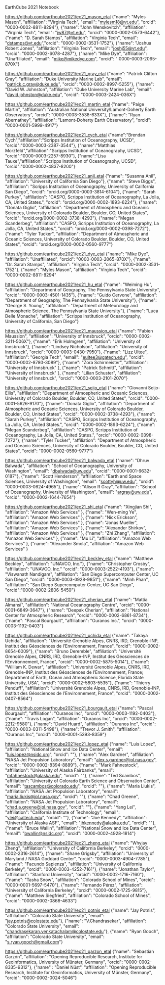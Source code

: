 EarthCube 2021 Notebook 

https://github.com/earthcube2021/ec21_mason_etal
    {"name": "Myles Mason", "affiliation": "Virginia Tech", "email": "mylesm18@vt.edu", "orcid": "0000-0002-8811-8294"},
    {"name": "John Wenskovitch", "affiliation": "Virginia Tech", "email": "jw87@vt.edu", "orcid": "0000-0002-0573-6442"},
    {"name": "D. Sarah Stamps", "affiliation": "Virginia Tech", "email": "dstamps@vt.edu","orcid": "0000-0002-3531-1752"},
    {"name": "Joshua Robert Jones", "affiliation": "Virginia Tech", "email": "joshj55@vt.edu", "orcid": "0000-0002-6078-4287"},
    {"name": "Mike Dye", "affiliation": "Unaffiliated", "email": "mike@mikedye.com", "orcid": " 0000-0003-2065-870X"}

https://github.com/earthcube2021/ec21_gray_etal
    {"name": "Patrick Clifton Gray", "affiliation": "Duke University Marine Lab", "email": "patrick.c.gray@duke.edu", "orcid": "0000-0002-8997-5255"},
    {"name": "David W. Johnston", "affiliation": "Duke University Marine Lab", "email": "david.johnston@duke.edu", "orcid": "0000-0003-2424-036X"}

https://github.com/earthcube2021/ec21_martin_etal
    {"name": "Paige Martin", "affiliation": "Australian National University/Lamont-Doherty Earth Observatory",   "orcid": "0000-0003-3538-633X"},
    {"name": "Ryan Abernathey", "affiliation": "Lamont-Doherty Earth Observatory",   "orcid": "0000-0001-5999-4917"}

https://github.com/earthcube2021/ec21_cych_etal
    {"name":"Brendan Cych","affiliation":"Scripps Institution of Oceanography, UCSD", "orcid":"0000-0003-2387-3544"},
    {"name":"Matthias Morzfeld","affiliation":"Scripps Institution of Oceanography, UCSD", "orcid":"0000-0003-2257-8930"},
     {"name":"Lisa Tauxe","affiliation":"Scripps Institution of Oceanography, UCSD", "orcid":"0000-0002-4837-8200"}

https://github.com/earthcube2021/ec21_anil_etal
    {"name": "Susanna Anil", "affiliation": "University of California San Diego"},
    {"name": "Steve Diggs", "affiliation": "Scripps Institution of Oceanography, University of California San Diego",  "orcid": "orcid.org/0000-0003-3814-6104"},
    {"name": "Sarah Purkey", "affiliation": "CASPO, Scripps Institution of Oceanography, La Jolla, CA, United States.",   "orcid": "orcid.org/0000-0002-1893-6224"},
    {"name": "Donata Giglio", "affiliation": "Department of Atmospheric and Oceanic Sciences, University of Colorado Boulder, Boulder, CO, United States",   "orcid": "orcid.org/0000-0002-3738-4293"},
    {"name": "Megan Scanderbeg", "affiliation": "CASPO, Scripps Institution of Oceanography, La Jolla, CA, United States.",   "orcid": "orcid.org/0000-0002-0398-7272"},
    {"name": "Tyler Tucker", "affiliation": "Department of Atmospheric and Oceanic Sciences, University of Colorado Boulder, Boulder, CO, United States",   "orcid": "orcid.org/0000-0002-0560-9777"}

https://github.com/earthcube2021/ec21_dye_etal
    {"name": "Mike Dye", "affiliation": "Unaffiliated",   "orcid": "0000-0003-2065-870X"},
    {"name": "Dr. Sarah Stamps", "affiliation": "Virginia Tech",   "orcid": "0000-0002-3531-1752"},
    {"name": "Myles Mason", "affiliation": "Virginia Tech",   "orcid": "0000-0002-8811-8294"

https://github.com/earthcube2021/ec21_hu_etal
    {"name": "Weiming Hu", "affiliation": "Department of Geography, The Pennsylvania State University",   "orcid": "0000-0003-4501-1435"},
    {"name": "Guido Cervone", "affiliation": "Department of Geography, The Pennsylvania State University"},
    {"name": "George S. Young", "affiliation": "Department of Meteorology and Atmospheric Science, The Pennsylvania State University"},
    {"name": "Luca Delle Monache", "affiliation": "Scripps Institution of Oceanography, University of California, San Diego"}

https://github.com/earthcube2021/ec21_maussion_etal
    {"name": "Fabien Maussion", "affiliation": "University of Innsbruck",  "orcid": "0000-0002-3211-506X"},
    {"name": "Erik Holmgren", "affiliation": "University of Innsbruck"},
    {"name": "Lindsey Nicholson", "affiliation": "University of Innsbruck",  "orcid": "0000-0003-0430-7950"},
    {"name": "Lizz Ultee", "affiliation": "Georgia Tech", "email": "eultee3@gatech.edu", "orcid": "0000-0002-8780-3089"},
    {"name": "Zora Schirmeister", "affiliation": "University of Innsbruck" },
    {"name": "Patrick Schmitt", "affiliation": "University of Innsbruck" },
    {"name": "Lilian Schuster", "affiliation": "University of Innsbruck",  "orcid": "0000-0003-2101-2070"}

https://github.com/earthcube2021/ec21_seijo_etal
    {"name": "Giovanni Seijo-Ellis", "affiliation": "Department of Atmospheric and Oceanic Sciences, University of Colorado Boulder, Boulder, CO, United States",  "orcid": "0000-0001-5626-9170"},
    {"name": "Donata Giglio", "affiliation": "Department of Atmospheric and Oceanic Sciences, University of Colorado Boulder, Boulder, CO, United States",   "orcid": "0000-0002-3738-4293"},
    {"name": "Sarah Purkey", "affiliation": "CASPO, Scripps Institution of Oceanography, La Jolla, CA, United States.",  "orcid": "0000-0002-1893-6224"},
    {"name": "Megan Scanderbeg", "affiliation": "CASPO, Scripps Institution of Oceanography, La Jolla, CA, United States.",   "orcid": "0000-0002-0398-7272"},
    {"name": "Tyler Tucker", "affiliation": "Department of Atmospheric and Oceanic Sciences, University of Colorado Boulder, Boulder, CO, United States",   "orcid": "0000-0002-0560-9777"}

https://github.com/earthcube2021/ec21_balwada_etal
    {"name": "Dhruv Balwada", "affiliation": "School of Oceanography, University of Washington", "email": "dbalwada@uw.edu", "orcid": "0000-0001-6632-0187"},
    {"name": "Scott Henderson", "affiliation": "Earth and Space Sciences, University of Washington", "email": "scottyh@uw.edu", "orcid": "0000-0003-0624-4965"},
    {"name": "Alison R Gray", "affiliation": "School of Oceanography, University of Washington", "email": "argray@uw.edu", "orcid": "0000-0002-1644-7654"}


https://github.com/earthcube2021/ec21_shi_etal
    {"name": "Xingjian Shi", "affiliation": "Amazon Web Services"   },
    {"name": "Wen-ming Ye", "affiliation": "Amazon Web Services" },
    {"name": "Nick Erickson", "affiliation": "Amazon Web Services" },
    {"name": "Jonas Mueller", "affiliation": "Amazon Web Services" },
    {"name": "Alexander Shirkov", "affiliation": "Amazon Web Services" },
    {"name": "Zhi Zhang", "affiliation": "Amazon Web Services" },
    {"name": "Mu Li", "affiliation": "Amazon Web Services" },
    {"name": "Alexander Smola", "affiliation": "Amazon Web Services" }


https://github.com/earthcube2021/ec21_beckley_etal
    {"name": "Matthew Beckley", "affiliation": "UNAVCO, Inc."},
    {"name": "Christopher Crosby", "affiliation": "UNAVCO, Inc."  "orcid": "0000-0003-2522-4193"},
    {"name": "Viswanath Nandigam", "affiliation": "San Diego Supercomputer Center, UC San Diego",  "orcid": "0000-0003-0928-9851"},
    {"name": "Minh Phan", "affiliation": "San Diego Supercomputer Center, UC San Diego", "orcid":"0000-0002-2806-5450"}

https://github.com/earthcube2021/ec21_cherian_etal
    {"name": "Mattia Almansi", "affiliation": "National Oceanography Centre",   "orcid": "0000-0001-6849-3647"},
    {"name": "Deepak Cherian", "affiliation": "National Center for Atmospheric Research",  "orcid": "0000-0002-6861-8734"},
    {"name": "Pascal Bourgault", "affiliation": "Ouranos Inc.",  "orcid": "0000-0003-1192-0403"}

https://github.com/earthcube2021/ec21_uchida_etal
    {"name": "Takaya Uchida", "affiliation": "Université Grenoble Alpes, CNRS, IRD, Grenoble-INP, Institut des Géosciences de l’Environnement, France",   "orcid": "0000-0002-8654-6009"},
    {"name": "Bruno Deremble", "affiliation": "Université Grenoble Alpes, CNRS, IRD, Grenoble-INP, Institut des Géosciences de l’Environnement, France",   "orcid": "0000-0002-5875-5014"},
    {"name": "William K. Dewar", "affiliation": "Université Grenoble Alpes, CNRS, IRD, Grenoble-INP, Institut des Géosciences de l’Environnement, France; Department of Earth, Ocean and Atmospheric Science, Florida State University, USA",  "orcid": "0000-0002-5803-5535"},
    {"name": "Thierry Penduff", "affiliation": "Université Grenoble Alpes, CNRS, IRD, Grenoble-INP, Institut des Géosciences de l’Environnement, France",   "orcid": "0000-0002-0407-8564"}

https://github.com/earthcube2021/ec21_bourgault_etal
    {"name": "Pascal Bourgault", "affiliation": "Ouranos Inc",  "orcid": "0000-0003-1192-0403"},
    {"name": "Travis Logan", "affiliation": "Ouranos Inc",  "orcid": "0000-0002-2212-9580"},
    {"name": "David Huard", "affiliation": "Ouranos Inc",   "orcid": "0000-0003-0311-5498"},
    {"name": "Trevor J. Smith", "affiliation": "Ouranos Inc",   "orcid": "0000-0001-5393-8359"}

https://github.com/earthcube2021/ec21_lopez_etal
    {"name": "Luis Lopez", "affiliation": "National Snow and Ice Data Center", "email": "luis.lopez@nsidc.org", "orcid": ""},
    {"name": "Alex Gardner", "affiliation": "NASA Jet Propulsion Laboratory", "email": "alex.s.gardner@jpl.nasa.gov", "orcid": "0000-0002-8394-8889"},
    {"name": "Mark Fahnestock", "affiliation": "University of Alaska Fairbanks", "email": "mfahnestock@alaska.edu", "orcid": ""},
    {"name": "Ted Scambos", "affiliation": "University of Colorado Earth Science and Observation Center", "email": "tascambos@colorado.edu", "orcid": ""},
    {"name": "Maria Liukis", "affiliation": "NASA Jet Propulsion Laboratory", "email": "maria.liukis@jpl.nasa.gov", "orcid": ""},
    {"name": "Chad Greene", "affiliation": "NASA Jet Propulsion Laboratory", "email": "chad.a.greene@jpl.nasa.gov", "orcid": ""},
    {"name": "Yang Lei", "affiliation": "California Institute of Technology", "email": "ylei@caltech.edu", "orcid": ""},
    {"name": "Joe Kennedy", "affiliation": "University of Alaska ASF", "email": "jhkennedy@alaska.edu", "orcid": ""},
    {"name": "Bruce Wallin", "affiliation": "National Snow and Ice Data Center", "email": "bwallin@nsidc.org", "orcid": "0000-0002-4928-1814"}

https://github.com/earthcube2021/ec21_zheng_etal
    {"name": "Whyjay Zheng", "affiliation": "University of California Berkeley",   "orcid": "0000-0002-2316-2614"},
    {"name": "Shane Grigsby", "affiliation": "University of Maryland / NASA Goddard Center",  "orcid": "0000-0003-4904-7785"},
    {"name": "Facundo Sapienza", "affiliation": "University of California Berkeley",  "orcid": "0000-0003-4252-7161"},
    {"name": "Jonathan Taylor", "affiliation": "Stanford University",   "orcid": "0000-0002-1716-7160"},
    {"name": "Tasha Snow", "affiliation": "Colorado School of Mines",   "orcid": "0000-0001-5697-5470"},
    {"name": "Fernando Pérez", "affiliation": "University of California Berkeley",   "orcid": "0000-0002-1725-9815"},
    {"name": "Matthew Siegfried", "affiliation": "Colorado School of Mines",   "orcid": "0000-0002-0868-4633"}

https://github.com/earthcube2021/ec21_potnis_etal
    {"name": "Jay Potnis", "affiliation": "Colorado State University", "email": "jay.potnis@colostate.edu"},
    {"name": "V.Chandrasekar", "affiliation": "Colorado State University", "email": "chandrasekaran.venkatachalam@colostate.edu"},
    {"name": "Ryan Gooch", "affiliation": "Colorado State University", "email": "s.ryan.gooch@gmail.com"}

https://github.com/earthcube2021/ec21_garzon_etal
    {"name": "Sebastian Garzón", "affiliation": "Opening Reproducible Research, Institute for Geoinformatics, University of Münster, Germany",  "orcid": "0000-0002-8335-9312"},
    {"name" : "Daniel Nüst", "affiliation": "Opening Reproducible Research, Institute for Geoinformatics, University of Münster, Germany",  "orcid": "0000-0002-0024-5046"}

